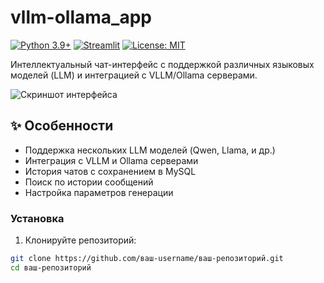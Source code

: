 # vllm-ollama_app

[![Python 3.9+](https://img.shields.io/badge/Python-3.9%2B-blue.svg)](https://www.python.org/)
[![Streamlit](https://img.shields.io/badge/Streamlit-1.23.1-FF4B4B.svg)](https://streamlit.io/)
[![License: MIT](https://img.shields.io/badge/License-MIT-yellow.svg)](https://opensource.org/licenses/MIT)

Интеллектуальный чат-интерфейс с поддержкой различных языковых моделей (LLM) и интеграцией с VLLM/Ollama серверами.

![Скриншот интерфейса](https://via.placeholder.com/800x400.png?text=Chat+Interface+Preview)

## ✨ Особенности

- Поддержка нескольких LLM моделей (Qwen, Llama, и др.)
- Интеграция с VLLM и Ollama серверами
- История чатов с сохранением в MySQL
- Поиск по истории сообщений
- Настройка параметров генерации

### Установка

1. Клонируйте репозиторий:
```bash
git clone https://github.com/ваш-username/ваш-репозиторий.git
cd ваш-репозиторий
